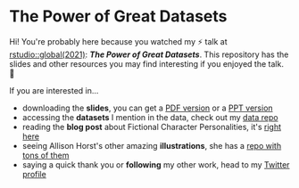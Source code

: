 # The Power of Great Datasets



Hi! You're probably here because you watched my :zap: talk at [rstudio::global(2021)](https://rstudio.com/conference/): ***The Power of Great Datasets***. This repository has the slides and other resources you may find interesting if you enjoyed the talk. :slightly_smiling_face:



If you are interested in...

- downloading the **slides**, you can get a [PDF version](https://github.com/tacookson/power-of-great-datasets/blob/main/The%20Power%20of%20Great%20Datasets%20(PDF).pdf?raw=true) or a [PPT version](https://github.com/tacookson/power-of-great-datasets/blob/main/The%20Power%20of%20Great%20Datasets%20(PPT).pptx?raw=true)
- accessing the **datasets** I mention in the data, check out my [data repo](https://github.com/tacookson/data)
- reading the **blog post** about Fictional Character Personalities, it's [right here](https://www.alexcookson.com/post/2020-11-19-applying-pca-to-fictional-character-personalities/)
- seeing Allison Horst's other amazing **illustrations**, she has a [repo with tons of them](https://github.com/allisonhorst/stats-illustrations)
- saying a quick thank you or **following** my other work, head to my [Twitter profile](https://twitter.com/alexcookson)
